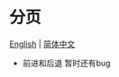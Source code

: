 # 分页 
 [English](https://github.com/Ashuai-jpg/pagination/master/README.md) | [简体中文](https://github.com/Ashuai-jpg/pagination/master/README-zh_CN.md)
- 前进和后退 暂时还有bug
